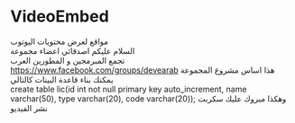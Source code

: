# VideoEmbed
مواقع لعرض محتويات اليوتوب  
السلام عليكم اصدقائي اعضاء مجموعة  
تجمع المبرمجين و المطورين العرب  
https://www.facebook.com/groups/devearab
هذا  اساس مشروع المجموعة  يمكنك بناء قاعدة البينات  كالتالي  
 create table lic(id int not null primary key auto_increment, name varchar(50), type varchar(20), code varchar(20));
 وهكذا مبروك عليك  سكربت  نشر  الفيديو  
